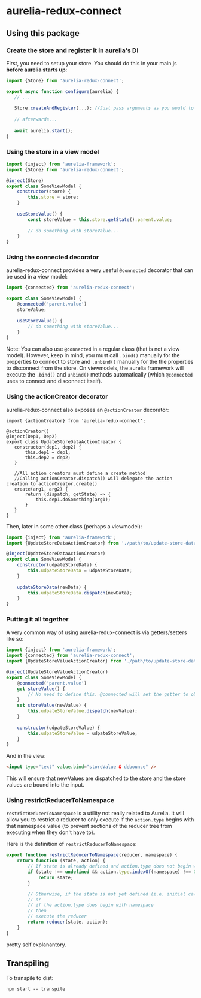 # aurelia-redux-connect

## Using this package

### Create the store and register it in aurelia's DI
First, you need to setup your store. You should do this in your main.js **before aurelia starts up**:
```js
import {Store} from 'aurelia-redux-connect';

export async function configure(aurelia) {
   // ... 
   
   Store.createAndRegister(...); //Just pass arguments as you would to redux.createStore()
   
   // afterwards...
   
   await aurelia.start();
}
```

### Using the store in a view model
```js
import {inject} from 'aurelia-framework';
import {Store} from 'aurelia-redux-connect';

@inject(Store)
export class SomeViewModel {
    constructor(store) {
        this.store = store;
    }
    
    useStoreValue() {
        const storeValue = this.store.getState().parent.value;
        
        // do something with storeValue...
    }
}
```

### Using the connected decorator
aurelia-redux-connect provides a very useful `@connected` decorator that can be used in a view model:
```js
import {connected} from 'aurelia-redux-connect';

export class SomeViewModel {
    @connected('parent.value')
    storeValue;
    
    useStoreValue() {       
        // do something with storeValue...
    }
}
```

Note: You can also use `@connected` in a regular class (that is not a view model). However, keep in mind, you must call `.bind()` manually for
the properties to connect to store and `.unbind()` manually for the the properties to disconnect from the store. On viewmodels, the aurelia framework will
execute the `.bind()` and `unbind()` methods automatically (which `@connected` uses to connect and disconnect itself).

### Using the actionCreator decorator
aurelia-redux-connect also exposes an `@actionCreator` decorator:
```
import {actionCreator} from 'aurelia-redux-connect';

@actionCreator()
@inject(Dep1, Dep2)
export class UpdateStoreDataActionCreator {
   constructor(dep1, dep2) {
       this.dep1 = dep1;
       this.dep2 = dep2;
   }
   
   //All action creators must define a create method
   //Calling actionCreator.dispatch() will delegate the action creation to actionCreator.create()
   create(arg1, arg2) {
       return (dispatch, getState) => {
           this.dep1.doSomething(arg1);
       }
   }
}
```

Then, later in some other class (perhaps a viewmodel):
```js
import {inject} from 'aurelia-framework';
import {UpdateStoreDataActionCreator} from './path/to/update-store-data-action-creator';

@inject(UpdateStoreDataActionCreator)
export class SomeViewModel {
    constructor(udpateStoreData) {
        this.udpateStoreData = udpateStoreData;
    }
    
    updateStoreData(newData) {
        this.udpateStoreData.dispatch(newData);
    }
}
```

### Putting it all together
A very common way of using aurelia-redux-connect is via getters/setters like so:
```js
import {inject} from 'aurelia-framework';
import {connected} from 'aurelia-redux-connect';
import {UpdateStoreValueActionCreator} from './path/to/update-store-data-action-creator';

@inject(UpdateStoreValueActionCreator)
export class SomeViewModel {
    @connected('parent.value')
    get storeValue() {
        // No need to define this. @connected will set the getter to obtain storeValue from the store.
    }
    set storeValue(newValue) {
        this.udpateStoreValue.dispatch(newValue);
    }
    
    constructor(udpateStoreValue) {
        this.udpateStoreValue = udpateStoreValue;
    }
}
```

And in the view:
```html
<input type="text" value.bind="storeValue & debounce" />
```

This will ensure that newValues are dispatched to the store and the store values are bound into the input.

### Using restrictReducerToNamespace
`restrictReducerToNamespace` is a utility not really related to Aurelia. It will allow you to restrict a reducer to only execute if the `action.type`
begins with that namespace value (to prevent sections of the reducer tree from executing when they don't have to). 

Here is the definition of `restrictReducerToNamespace`:
```js
export function restrictReducerToNamespace(reducer, namespace) {
    return function (state, action) {
        // If state is already defined and action.type does not begin with the namespace value, just return the state value.
        if (state !== undefined && action.type.indexOf(namespace) !== 0) {
            return state;
        }

        // Otherwise, if the state is not yet defined (i.e. initial call to the store)
        // or
        // if the action.type does begin with namespace
        // then
        // execute the reducer
        return reducer(state, action);
    }
}
```
pretty self explanantory.

## Transpiling

To transpile to dist:

```shell
npm start -- transpile
```

